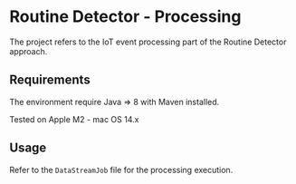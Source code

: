 # Routine Detector - Processing

The project refers to the IoT event processing part of the Routine Detector approach.

## Requirements
The environment require Java => 8 with Maven installed.

Tested on Apple M2 - mac OS 14.x


## Usage

Refer to the `DataStreamJob` file for the processing execution.

